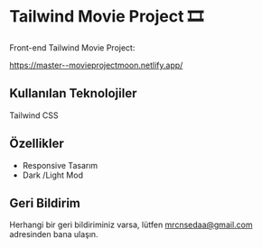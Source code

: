 
# Tailwind Movie Project 🎞️

Front-end Tailwind Movie Project:

https://master--movieprojectmoon.netlify.app/

## Kullanılan Teknolojiler

Tailwind CSS

  
## Özellikler

- Responsive Tasarım
- Dark /Light Mod


## Geri Bildirim

Herhangi bir geri bildiriminiz varsa, lütfen mrcnsedaa@gmail.com adresinden bana ulaşın.

  

  
